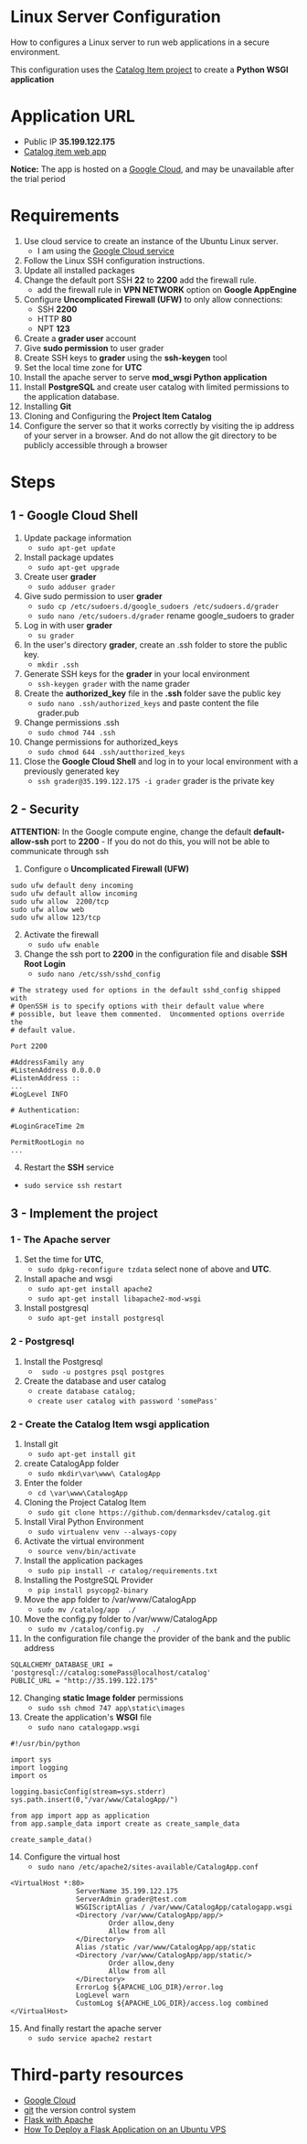 # Linux Server Configuration
How to configures a Linux server to run web applications in a secure environment.

This configuration uses the [Catalog Item project](https://github.com/denmarksdev/linux-server) to create a **Python WSGI application**

# Application URL
- Public IP **35.199.122.175**
- <a href='http://35.199.122.175/catalog/' target='_blank'>Catalog item web app</a> 

**Notice:** The app is hosted on a [Google Cloud](https://cloud.google.com/), and may be unavailable after the trial period

# Requirements
1.  Use cloud service to create an instance of the Ubuntu Linux server. 
    - I am  using the [Google Cloud service](https://cloud.google.com/)  
1.  Follow the Linux SSH configuration instructions.
1.  Update all installed packages
1.  Change the default port SSH **22** to **2200** add the firewall rule.
    - add the firewall rule in **VPN NETWORK** option on **Google AppEngine**
1.  Configure **Uncomplicated Firewall (UFW)** to only allow connections:
    - SSH **2200**
    - HTTP **80**
    - NPT **123**
1. Create a **grader user** account
1. Give **sudo permission** to user grader
1. Create SSH keys to **grader** using the **ssh-keygen** tool
1. Set the local time zone for **UTC**
1. Install the apache server to serve **mod_wsgi Python application**
1. Install **PostgreSQL** and create user catalog with limited permissions to the application database.
1. Installing **Git**
1. Cloning and Configuring the **Project Item Catalog**
1. Configure the server so that it works correctly by visiting the ip address of your server in a browser. And do not allow the git directory to be publicly accessible through a browser

# Steps

## 1 - Google Cloud Shell

1. Update package information
    - `sudo apt-get update`
1. Install package updates  
    - `sudo apt-get upgrade`
1. Create user **grader** 
    - `sudo adduser grader`
1. Give sudo permission to user **grader**
    - `sudo cp /etc/sudoers.d/google_sudoers /etc/sudoers.d/grader`
    - `sudo nano /etc/sudoers.d/grader` rename google_sudoers to grader
1. Log in with user **grader** 
    - `su grader`
1. In the user's directory **grader**, create an .ssh folder to store the public key.
    - `mkdir .ssh`
1. Generate SSH keys for the **grader** in your local environment
    - `ssh-keygen grader` with the name grader
1. Create the **authorized_key** file in the **.ssh** folder save the public key
    - `sudo nano .ssh/authorized_keys` and paste content the file grader.pub 
1. Change permissions .ssh
    - `sudo chmod 744 .ssh`
1. Change permissions for authorized_keys
    - `sudo chmod 644 .ssh/autthorized_keys`
1. Close the **Google Cloud Shell** and log in to your local environment with a previously generated key
    - `ssh grader@35.199.122.175 -i grader` grader is the private key 
## 2 - Security

 **ATTENTION:** In the Google compute engine, change the default **default-allow-ssh** port to **2200**
      - If you do not do this, you will not be able to communicate through ssh

1. Configure o **Uncomplicated Firewall (UFW)**
```
sudo ufw default deny incoming 
sudo ufw default allow incoming 
sudo ufw allow  2200/tcp
sudo ufw allow web
sudo ufw allow 123/tcp 
```
2. Activate the firewall 
    - `sudo ufw enable`
2. Change the ssh port to **2200** in the configuration file and disable **SSH Root Login**
    - `sudo nano /etc/ssh/sshd_config`
```
# The strategy used for options in the default sshd_config shipped with
# OpenSSH is to specify options with their default value where
# possible, but leave them commented.  Uncommented options override the
# default value.

Port 2200

#AddressFamily any
#ListenAddress 0.0.0.0
#ListenAddress ::
...
#LogLevel INFO

# Authentication:

#LoginGraceTime 2m

PermitRootLogin no
...
```	
4. Restart the **SSH** service
- `sudo service ssh restart`

## 3 - Implement the project

### 1 - The Apache server

1. Set the time for **UTC**,
    - `sudo dpkg-reconfigure tzdata` select none of above and **UTC**.
1. Install apache and wsgi
    - `sudo apt-get install apache2`
    - `sudo apt-get install libapache2-mod-wsgi`
1. Install postgresql
    - `sudo apt-get install postgresql`
### 2 - Postgresql
1. Install the Postgresql
    - ` sudo -u postgres psql postgres`
1. Create the database and user catalog
    - `create database catalog;`
    - `create user catalog with password 'somePass'`

### 2 - Create the Catalog Item wsgi application
1. Install git
    - `sudo apt-get install git`
1. create CatalogApp folder
    - `sudo mkdir\var\www\ CatalogApp`
1. Enter the folder
    - `cd \var\www\CatalogApp`
1. Cloning the Project Catalog Item
    - `sudo git clone https://github.com/denmarksdev/catalog.git`
1. Install Viral Python Environment
    - `sudo virtualenv venv --always-copy`
1. Activate the virtual environment
    - `source venv/bin/activate`
1. Install the application packages
    - `sudo pip install -r catalog/requirements.txt`
1. Installing the PostgreSQL Provider
    - `pip install psycopg2-binary`
1. Move the app folder to /var/www/CatalogApp
    - `sudo mv /catalog/app  ./`
1. Move the config.py folder to /var/www/CatalogApp
    - `sudo mv /catalog/config.py  ./`
1. In the configuration file change the provider of the bank and the public address
```
SQLALCHEMY_DATABASE_URI = 'postgresql://catalog:somePass@localhost/catalog'
PUBLIC_URL = "http://35.199.122.175"
```
12. Changing **static Image folder** permissions
    - `sudo ssh chmod 747 app\static\images`
13. Create the application's **WSGI** file
    - `sudo nano catalogapp.wsgi`
```
#!/usr/bin/python

import sys
import logging
import os

logging.basicConfig(stream=sys.stderr)
sys.path.insert(0,"/var/www/CatalogApp/")

from app import app as application
from app.sample_data import create as create_sample_data

create_sample_data()
```
14. Configure the virtual host
    - `sudo nano /etc/apache2/sites-available/CatalogApp.conf`
```
<VirtualHost *:80>
                ServerName 35.199.122.175
                ServerAdmin grader@test.com
                WSGIScriptAlias / /var/www/CatalogApp/catalogapp.wsgi
                <Directory /var/www/CatalogApp/app/>
                        Order allow,deny
                        Allow from all
                </Directory>
                Alias /static /var/www/CatalogApp/app/static
                <Directory /var/www/CatalogApp/app/static/>
                        Order allow,deny
                        Allow from all
                </Directory>
                ErrorLog ${APACHE_LOG_DIR}/error.log
                LogLevel warn
                CustomLog ${APACHE_LOG_DIR}/access.log combined
</VirtualHost>
```

15. And finally restart the apache server
    - `sudo service apache2 restart`

# Third-party resources
   
  - [Google Cloud](https://cloud.google.com/)
  - [git](https://git-scm.com/) the version control system  
  - [Flask with Apache](http://flask.pocoo.org/docs/1.0/deploying/mod_wsgi/)
  - [How To Deploy a Flask Application on an Ubuntu VPS](https://www.digitalocean.com/community/tutorials/how-to-deploy-a-flask-application-on-an-ubuntu-vps)
  
